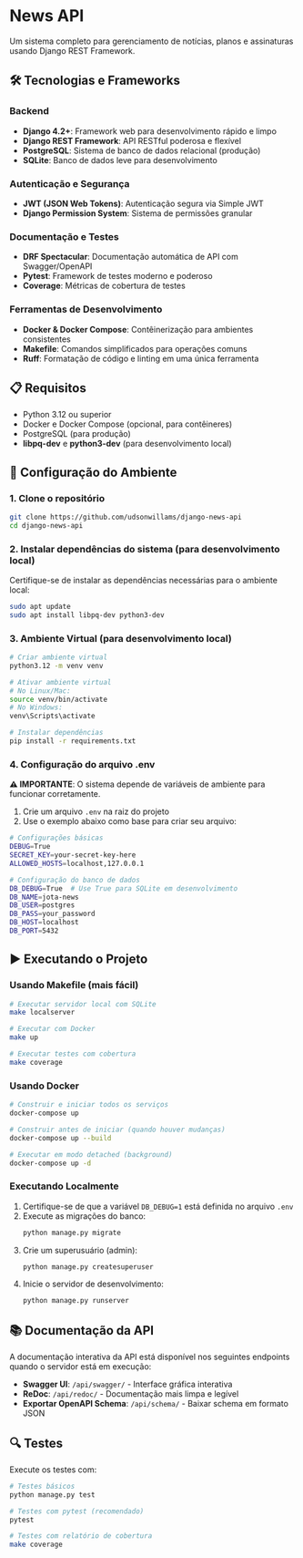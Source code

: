 # News API

Um sistema completo para gerenciamento de notícias, planos e assinaturas usando Django REST Framework.

## 🛠️ Tecnologias e Frameworks

### Backend

- **Django 4.2+**: Framework web para desenvolvimento rápido e limpo
- **Django REST Framework**: API RESTful poderosa e flexível
- **PostgreSQL**: Sistema de banco de dados relacional (produção)
- **SQLite**: Banco de dados leve para desenvolvimento

### Autenticação e Segurança

- **JWT (JSON Web Tokens)**: Autenticação segura via Simple JWT
- **Django Permission System**: Sistema de permissões granular

### Documentação e Testes

- **DRF Spectacular**: Documentação automática de API com Swagger/OpenAPI
- **Pytest**: Framework de testes moderno e poderoso
- **Coverage**: Métricas de cobertura de testes

### Ferramentas de Desenvolvimento

- **Docker & Docker Compose**: Contêinerização para ambientes consistentes
- **Makefile**: Comandos simplificados para operações comuns
- **Ruff**: Formatação de código e linting em uma única ferramenta

## 📋 Requisitos

- Python 3.12 ou superior
- Docker e Docker Compose (opcional, para contêineres)
- PostgreSQL (para produção)
- **libpq-dev** e **python3-dev** (para desenvolvimento local)

## 🔧 Configuração do Ambiente

### 1. Clone o repositório

```bash
git clone https://github.com/udsonwillams/django-news-api
cd django-news-api
```

### 2. Instalar dependências do sistema (para desenvolvimento local)

Certifique-se de instalar as dependências necessárias para o ambiente local:

```bash
sudo apt update
sudo apt install libpq-dev python3-dev
```

### 3. Ambiente Virtual (para desenvolvimento local)

```bash
# Criar ambiente virtual
python3.12 -m venv venv

# Ativar ambiente virtual
# No Linux/Mac:
source venv/bin/activate
# No Windows:
venv\Scripts\activate

# Instalar dependências
pip install -r requirements.txt
```

### 4. Configuração do arquivo .env

**⚠️ IMPORTANTE**: O sistema depende de variáveis de ambiente para funcionar corretamente.

1. Crie um arquivo `.env` na raiz do projeto
2. Use o exemplo abaixo como base para criar seu arquivo:

```bash
# Configurações básicas
DEBUG=True
SECRET_KEY=your-secret-key-here
ALLOWED_HOSTS=localhost,127.0.0.1

# Configuração do banco de dados
DB_DEBUG=True  # Use True para SQLite em desenvolvimento
DB_NAME=jota-news
DB_USER=postgres
DB_PASS=your_password
DB_HOST=localhost
DB_PORT=5432
```

## ▶️ Executando o Projeto

### Usando Makefile (mais fácil)

```bash
# Executar servidor local com SQLite
make localserver

# Executar com Docker
make up

# Executar testes com cobertura
make coverage
```

### Usando Docker

```bash
# Construir e iniciar todos os serviços
docker-compose up

# Construir antes de iniciar (quando houver mudanças)
docker-compose up --build

# Executar em modo detached (background)
docker-compose up -d
```

### Executando Localmente

1. Certifique-se de que a variável `DB_DEBUG=1` está definida no arquivo `.env`
2. Execute as migrações do banco:
   ```bash
   python manage.py migrate
   ```
3. Crie um superusuário (admin):
   ```bash
   python manage.py createsuperuser
   ```
4. Inicie o servidor de desenvolvimento:
   ```bash
   python manage.py runserver
   ```

## 📚 Documentação da API

A documentação interativa da API está disponível nos seguintes endpoints quando o servidor está em execução:

- **Swagger UI**: `/api/swagger/` - Interface gráfica interativa
- **ReDoc**: `/api/redoc/` - Documentação mais limpa e legível
- **Exportar OpenAPI Schema**: `/api/schema/` - Baixar schema em formato JSON

## 🔍 Testes

Execute os testes com:

```bash
# Testes básicos
python manage.py test

# Testes com pytest (recomendado)
pytest

# Testes com relatório de cobertura
make coverage
```
